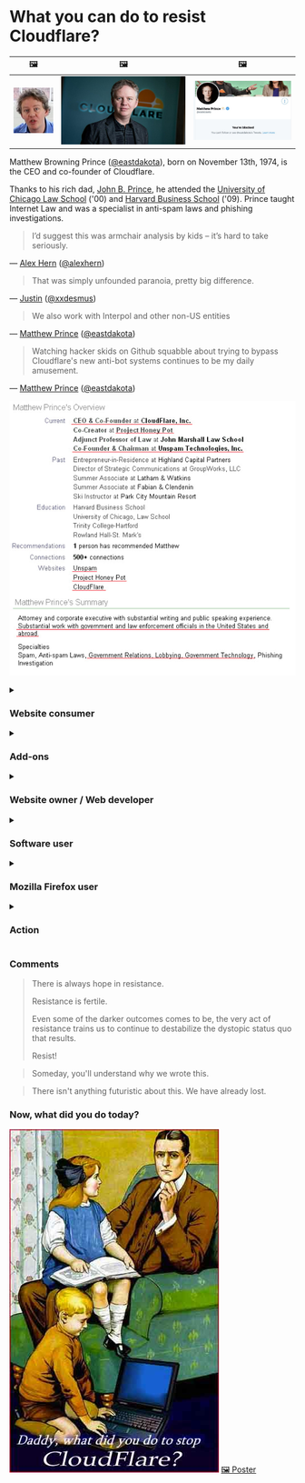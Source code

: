 # What you can do to resist Cloudflare?

| 🖼 | 🖼 | 🖼 |
| --- | --- | --- |
| ![](../image/matthew_prince_teen.jpg) | ![](../image/matthew_prince.jpg) | ![](../image/blockedbymatthewprince.jpg) |

Matthew Browning Prince ([@eastdakota](https://twitter.com/eastdakota)), born on November 13th, 1974, is the CEO and co-founder of Cloudflare.

Thanks to his rich dad, [John B. Prince](https://web.archive.org/web/20081002173414/https://www.mufranchisee.com/article/453/), he attended the [University of Chicago Law School](https://en.wikipedia.org/wiki/University_of_Chicago_Law_School) ('00) and [Harvard Business School](https://en.wikipedia.org/wiki/Harvard_Business_School) ('09). Prince taught Internet Law and was a specialist in anti-spam laws and phishing investigations.

> I’d suggest this was armchair analysis by kids – it’s hard to take seriously.

― [Alex Hern](https://www.theguardian.com/technology/2015/nov/19/cloudflare-accused-by-anonymous-helping-isis) ([@alexhern](https://twitter.com/alexhern))

> That was simply unfounded paranoia, pretty big difference.

― [Justin](https://web.archive.org/web/20200619211926/https://twitter.com/xxdesmus/status/992757936123359233) ([@xxdesmus](https://twitter.com/xxdesmus))

> We also work with Interpol and other non-US entities

― [Matthew Prince](https://twitter.com/eastdakota/status/1203028504184360960) ([@eastdakota](https://twitter.com/eastdakota))

> Watching hacker skids on Github squabble about trying to bypass Cloudflare's new anti-bot systems continues to be my daily amusement.

― [Matthew Prince](https://twitter.com/eastdakota/status/1273277839102656515) ([@eastdakota](https://twitter.com/eastdakota))

![](../image/whoismp.jpg)

<details>
<summary><h3>Website consumer</h3></summary>

- If the website you like is using Cloudflare, tell them not to use Cloudflare.
  - Whining on social media such as Facebook, Reddit, Twitter or Mastodon makes no difference. [Actions are louder than hashtags.](https://twitter.com/phyzonloop/status/1274132092490862594)
  - Try to contact to the website owner if you want to make yourself useful.

[Cloudflare said](https://github.com/Eloston/ungoogled-chromium/issues/783):

> We recommend that you reach out to the administrators for the specific services or sites that you run into issue with and share your experience.

[If you don't ask for it, website owner never know this problem.](../PEOPLE.md)

![](../image/liberapay.jpg)

[Successful example](https://counterpartytalk.org/t/turn-off-Cloudflare-on-counterparty-co-plz/164/5).

You have a problem? [Raise your voice now.](https://github.com/maraoz/maraoz.github.io/issues/1) Example below.

```
You are just helping corporate censorship and mass surveillance.
http://crimeflare.eu.org
```

```
Your web page is in the privacy-abusing private walled-garden of Cloudflare.
http://crimeflare.eu.org
```

- Take some time to read website's privacy policy.
  - if the website is behind Cloudflare or website is using services connected to Cloudflare.

It must explain what the "Cloudflare" is and ask for permission to share your data with Cloudflare. Failure to do so will result in the breach of trust, and the website in question should be avoided.

[An acceptable privacy policy example is here](https://archive.is/bDlTz) ("Subprocessors" > "Entity Name")

```
I've read your privacy policy and I cannot find the word Cloudflare.
I refuse to share data with you if you continue to feed my data to Cloudflare.
http://crimeflare.eu.org
```

This is an example of privacy policy which does not have the word Cloudflare.
[Liberland Jobs](https://archive.is/daKIr) [privacy policy](https://docsend.com/view/feiwyte):

![](../image/cfwontobey.jpg)

Cloudflare have their own privacy policy.
[Cloudflare loves doxxing people.](https://old.reddit.com/r/GamerGhazi/comments/2s64fe/be_wary_reporting_to_cloudflare/)

Here's a good example for website's signup form.
AFAIK, zero website do this. Will you trust them?

```
By clicking “Sign up for XYZ”, you agree to our terms of service and privacy statement.
You also agree to share your data with Cloudflare and also agrees to Cloudflare's privacy statement.
If Cloudflare leak your information or won't let you to connect to our servers, it's not our fault. [*]

[ Sign up ] [ I disagree ]
```

[*] [PEOPLE.md](../PEOPLE.md)

- Try not to use their service. Remember you are being watched by Cloudflare.

  - ["I'm in your TLS, sniffin' your passworz"](../image/iminurtls.jpg)
- Search for other website. There are alternatives and opportunites on the internet!
- Convince your friends to use Tor on the daily basis.

  - Anonymity should be the standard of the open internet!
  - [Do note that the Tor project dislikes this project.](../HISTORY.md)

</details>

<details>
<summary><h3>Add-ons</h3></summary>

- If your browser is Firefox, Tor Browser or Ungoogled Chromium use one of these add-ons below.
  - If you want to add other new add-on ask about it first.

| Name | Developer | Support | Can Block | Can Notify | Chrome |
| --- | --- | --- | --- | --- | --- |
| [Bloku Cloudflaron MITM-Atakon](../subfiles/addon/bcma.md) | #Addon | [ ? ](http://crimeflare.eu.org/) | **Yes**   | **Yes** | **Yes** |
| [Ĉu ligoj estas vundeblaj al MITM-atako?](../subfiles/addon/ismm.md) | #Addon | [ ? ](http://crimeflare.eu.org/) | No | **Yes** | **Yes** |
| [Ĉu ĉi tiuj ligoj blokos Tor-uzanton?](../subfiles/addon/isat.md) | #Addon | [ ? ](http://crimeflare.eu.org/) | No | **Yes** | **Yes** |
| [Block Cloudflare MITM Attack](https://trac.torproject.org/projects/tor/attachment/ticket/24351/block_cloudflare_mitm_attack-1.0.14.1-an%2Bfx.xpi)<br>[**DELETED BY TOR PROJECT**](../HISTORY.md) | nullius | [ ? ](../tool/block_cloudflare_mitm_fx), [Link](http://crimeflare.eu.org/) | **Yes**   | **Yes** | No |
| [TPRB](http://sw.nnpaefp7pkadbxxkhz2agtbv2a4g5sgo2fbmv3i7czaua354334uqqad.onion/) | Sw | [ ? ](http://sw.nnpaefp7pkadbxxkhz2agtbv2a4g5sgo2fbmv3i7czaua354334uqqad.onion/) | **Yes**   | **Yes** | No |
| [Detect Cloudflare](https://addons.mozilla.org/en-US/firefox/addon/detect-Cloudflare/) | Frank Otto | [ ? ](https://github.com/traktofon/cf-detect) | No | **Yes** | No |
| [True Sight](https://addons.mozilla.org/en-US/firefox/addon/detect-Cloudflare-plus/) | claustromaniac | [ ? ](https://github.com/claustromaniac/detect-Cloudflare-plus) | No | **Yes** | No |
| [Which Cloudflare datacenter am I visiting?](https://addons.mozilla.org/en-US/firefox/addon/cf-pop/) | 依云 | [ ? ](https://github.com/lilydjwg/cf-pop) | No | **Yes** | No |

- "Decentraleyes" can stop connection to "CDNJS (Cloudflare)".

  - It prevents a lot of requests from reaching networks and serves local files to keep sites from breaking.
  - The developer replied: "[very concerning indeed](https://github.com/Synzvato/decentraleyes/issues/236#issuecomment-352049501)", "[widespread usage severely centralizes the web](https://github.com/Synzvato/decentraleyes/issues/251#issuecomment-366752049)"
- [You can also remove or distrust Cloudflare certificate from your Certificate Authority(CA).](https://www.ssl.com/how-to/remove-root-certificate-firefox/)

</details>

<details>
<summary><h3>Website owner / Web developer</h3></summary>

![](../image/word_cloudflarefree.jpg)

- Do not use Cloudflare solution, Period.
  - You can do better than that, right? [Here's how to remove Cloudflare subscriptions, plans, domains, or accounts.](https://support.cloudflare.com/hc/en-us/articles/200167776-Removing-subscriptions-plans-domains-or-accounts)

| 🖼 | 🖼 |
| --- | --- |
| ![](../image/htmlalertcloudflare.jpg) | ![](../image/htmlalertcloudflare2.jpg) |

- Want more customers? You know what to do. Hint is "above line".
  - [Hello, you wrote "We take your privacy seriously" but I got "Error 403 Forbidden Anonymous Proxy Not Allowed".](https://it.slashdot.org/story/19/02/19/0033255/stop-saying-we-take-your-privacy-and-security-seriously) Why are you blocking Tor Or VPN? And why are you blocking temporary emails?

![](../image/anonexist.jpg)

- Using Cloudflare will increase chances of an outage. Visitors can't access to your website if your server is down or Cloudflare is down.
  - [Did you really think Cloudflare never go down?](https://www.ibtimes.com/cloudflare-down-not-working-sites-producing-504-gateway-timeout-errors-2618008) [Another](https://twitter.com/Jedduff/status/1097875615997399040) [sample](https://twitter.com/search?f=tweets&vertical=default&q=Cloudflare%20is%20having%20problems). [Need more](../PEOPLE.md)?

![](../image/cloudflareinternalerror.jpg)

- Using Cloudflare to proxy your "API service", "software update server" or "RSS feed" will harm your customer. A customer called you and said "I can't use your API anymore", and you have no idea what is going on. Cloudflare can silently block your customer. Do you think it is okay?
  - There are many RSS reader client and RSS reader online service. Why are you publishing RSS feed if you're not allowing people to subscribe?

![](../image/rssfeedovercf.jpg)

- Do you need HTTPS certificate? Use "Let's Encrypt" or just buy it from CA Company.
- Do you need DNS server? Can't set up your own server? How about them: [Hurricane Electric Free DNS](https://dns.he.net/), [Dyn.com](https://dyn.com/dns/), [1984 Hosting](https://www.1984hosting.com/), [Afraid.Org (Admin delete your account if you use TOR)](https://freedns.afraid.org/)
  - [DNS Alternatives](../subfiles/alternative/domaindns.md)
- Looking for hosting service? Free only? How about them: [Onion Service](http://vww6ybal4bd7szmgncyruucpgfkqahzddi37ktceo3ah7ngmcopnpyyd.onion/en/security/network-security/tor/onionservices-best-practices), [Free Web Hosting Area](https://freewha.com/), [Autistici/Inventati Web Site Hosting](https://www.autinv5q6en4gpf4.onion/services/website), [Github Pages](https://pages.github.com/), [Surge](https://surge.sh/)
  - [Alternatives to Cloudflare](../subfiles/alternative/cloudflare.md)
- Are you using "Cloudflare-ipfs.com"? [Do you know Cloudflare IPFS is bad?](../PEOPLE.md)
- Install Web Application Firewall such as OWASP and Fail2Ban on your server and configure it properly.
  - Blocking Tor is not a solution. Don't punish everyone just for small bad users.
- Redirect or block "Cloudflare Warp" users from accessing your website. And provide a reason if you can.

> IP list: "[Cloudflare’s current IP ranges](../cloudflare_inc/)"

> A: Just block them

```
server {
...
deny 173.245.48.0/20;
deny 103.21.244.0/22;
deny 103.22.200.0/22;
deny 103.31.4.0/22;
deny 141.101.64.0/18;
deny 108.162.192.0/18;
deny 190.93.240.0/20;
deny 188.114.96.0/20;
deny 197.234.240.0/22;
deny 198.41.128.0/17;
deny 162.158.0.0/15;
deny 104.16.0.0/12;
deny 172.64.0.0/13;
deny 131.0.72.0/22;
deny 2400:cb00::/32;
deny 2606:4700::/32;
deny 2803:f800::/32;
deny 2405:b500::/32;
deny 2405:8100::/32;
deny 2a06:98c0::/29;
deny 2c0f:f248::/32;
...
}
```

> B: Redirect to warning page

```
http {
...
geo $iscf {
default 0;
173.245.48.0/20 1;
103.21.244.0/22 1;
103.22.200.0/22 1;
103.31.4.0/22 1;
141.101.64.0/18 1;
108.162.192.0/18 1;
190.93.240.0/20 1;
188.114.96.0/20 1;
197.234.240.0/22 1;
198.41.128.0/17 1;
162.158.0.0/15 1;
104.16.0.0/12 1;
172.64.0.0/13 1;
131.0.72.0/22 1;
2400:cb00::/32 1;
2606:4700::/32 1;
2803:f800::/32 1;
2405:b500::/32 1;
2405:8100::/32 1;
2a06:98c0::/29 1;
2c0f:f248::/32 1;
}
...
}

server {
...
if ($iscf) {rewrite ^ https://example.com/cfwsorry.php;}
...
}

<?php
header('HTTP/1.1 406 Not Acceptable');
echo <<<CFHTML
Thank you for visiting ourwebsite.com!<br />
We are sorry, but we can't serve you because your connection is being intercepted by Cloudflare.<br />
<a href="http://crimeflare.eu.org">Please read why for more information</a>.<br />
CFHTML;
die();
```

- Set up Tor Onion Service or I2P insite if you believe in freedom and welcome anonymous users.
- Ask for advice from other Clearnet/Tor dual website operators and make anonymous friends!

</details>

<details>
<summary><h3>Software user</h3></summary>

- Discord is using Cloudflare. Alternatives? We recommend [**Briar** (Android)](https://f-droid.org/en/packages/org.briarproject.briar.android/), [Ricochet (PC)](https://ricochet.im/), [Tox + Tor (Android/PC)](https://tox.chat/download.html)

  - Briar includes Tor daemon so you don't have to install Orbot.
  - Qwtch developers, Open Privacy, deleted stop_Cloudflare project from their git service without notice.
- If you use Debian GNU/Linux, or any derivative, subscribe: [bug #831835](https://bugs.debian.org/cgi-bin/bugreport.cgi?bug=831835). And if you can, help verify the patch, and help the maintainer come to the right conclusion on whether it should be accepted.
- Always recommend these browsers.

| Name | Developer | Support | Comment |
| --- | --- | --- | --- |
| [Ungoogled-Chromium](https://ungoogled-software.github.io/ungoogled-chromium-binaries/) | Eloston | [ ? ](https://github.com/Eloston/ungoogled-chromium) | PC (Win, Mac, Linux) _!Tor_ |
| [Bromite](https://www.bromite.org/fdroid) | Bromite | [ ? ](https://github.com/bromite/bromite/issues) | Android _!Tor_ |
| [Tor Browser](https://www.torproject.org/download/) | Tor Project | [ ? ](https://support.torproject.org/) | PC (Win, Mac, Linux) _Tor_ |
| [Tor Browser Android](https://www.torproject.org/download/#android) | Tor Project | [ ? ](https://support.torproject.org/) | Android_Tor_ |
| [Onion Browser](https://itunes.apple.com/us/app/onion-browser/id519296448?mt=8) | Mike Tigas  | [ ? ](https://github.com/OnionBrowser/OnionBrowser/issues) | Apple iOS_Tor_ |
| [GNU/Icecat](https://www.gnu.org/software/gnuzilla/) | GNU | [ ? ](https://www.gnu.org/software/gnuzilla/) | PC (Linux) |
| [IceCatMobile](https://f-droid.org/en/packages/org.gnu.icecat/) | GNU | [ ? ](https://lists.gnu.org/mailman/listinfo/bug-gnuzilla) | Android |
| [Iridium Browser](https://iridiumbrowser.de/about/) | Iridium | [ ? ](https://github.com/iridium-browser/iridium-browser/) | PC (Win, Mac, Linux, OpenBSD) |

Other software's privacy is imperfect. This doesn't mean Tor browser is "perfect".
There is no 100% secure nor 100% private on the internet and technology.

- Don't want to use Tor? You can use any browser with Tor daemon.
  - [Note that the Tor project don't like this.](https://support.torproject.org/tbb/tbb-9/) Use Tor Browser if you are able to do so.
- [How to use Chromium with Tor](../subfiles/chromium_tor.md)

Let's talk about other software's privacy.

- [If you really need to use Firefox, pick "Firefox ESR".](https://www.mozilla.org/en-US/firefox/organizations/)

  - [Firefox - Spyware Watchdog](https://spyware.neocities.org/articles/firefox.html)
  - [Firefox rejects free speech, bans free speech](https://web.archive.org/web/20200423010026/https://reclaimthenet.org/firefox-rejects-free-speech-bans-free-speech-commenting-plugin-dissenter-from-its-extensions-gallery/)
  - ["100+ downvotes. It seems like asking a software company to stick to... software is just too much these days."](https://old.reddit.com/r/firefox/comments/gutdiw/weve_got_work_to_do_the_mozilla_blog/fslbbb6/)
  - [Uh, why is Firefox showing me sponsored links in my URL bar?](https://old.reddit.com/r/firefox/comments/jybx2w/uh_why_is_firefox_showing_me_sponsored_links_in/)
  - [Mozilla - Devil Incarnate](https://digdeeper.neocities.org/ghost/mozilla.html)
- [Remember, Mozilla is using Cloudflare service.](https://www.robtex.com/dns-lookup/www.mozilla.org) [They're also using Cloudflare's DNS service on their product.](https://www.theregister.co.uk/2018/03/21/mozilla_testing_dns_encryption/)
- [Mozilla officially rejected this ticket.](https://bugzilla.mozilla.org/show_bug.cgi?id=1426618)
- [Firefox Focus is a joke.](https://github.com/mozilla-mobile/focus-android/issues/1743) [They promised to turn off telemetry but they changed it.](https://github.com/mozilla-mobile/focus-android/issues/4210)
- [PaleMoon/Basilisk developer loves Cloudflare.](https://github.com/mozilla-mobile/focus-android/issues/1743#issuecomment-345993097)

  - [Pale Moon's Archive Server hacked and spread malware for 18 Months](https://reddit.com/r/privacytoolsIO/comments/cc808y/pale_moons_archive_server_hacked_and_spread/)
  - He also hate Tor users - "[Let it be hostile towards Tor. I think most sites should be hostile towards Tor considering its extremely high abuse factor.](https://github.com/yacy/yacy_search_server/issues/314#issuecomment-565932097)"
- [Waterfox have severe "phones home" problem](https://spyware.neocities.org/articles/waterfox.html)
- [Google Chrome is a spyware.](https://www.gnu.org/proprietary/malware-google.en.html)

  - [Google profiles your activity.](https://spyware.neocities.org/articles/chrome.html)
- [SRWare Iron make too many phones home connection.](https://spyware.neocities.org/articles/iron.html) It also connect to google domains.
- [Brave Browser whitelist Facebook/Twitter trackers.](https://www.bleepingcomputer.com/news/security/facebook-twitter-trackers-whitelisted-by-brave-browser/)

  - [Here's more issues.](https://spyware.neocities.org/articles/brave.html)
  - [binance affiliate ID](https://twitter.com/cryptonator1337/status/1269594587716374528)
- [Microsoft Edge lets Facebook run Flash code behind users' backs.](https://www.zdnet.com/article/microsoft-edge-lets-facebook-run-flash-code-behind-users-backs/)
- [Vivaldi does not respect your privacy.](https://spyware.neocities.org/articles/vivaldi.html)
- [Opera spyware level: Extremely High](https://spyware.neocities.org/articles/opera.html)
- Apple iOS: [You shouldn't be using iOS at all, mainly because it is malware.](https://www.gnu.org/proprietary/malware-apple.html)

Therefore we recommend above table only. Nothing else.

</details>

<details>
<summary><h3>Mozilla Firefox user</h3></summary>

- "Firefox Nightly" will send debug-level information to Mozilla servers without opt-out method.

  - [Mozilla servers are behing Cloudflare](https://www.digwebinterface.com/?hostnames=www.mozilla.org%0D%0Amozilla.Cloudflare-dns.com&type=&ns=resolver&useresolver=8.8.4.4&nameservers=)
- It is possible to prohibit Firefox to connect to Mozilla servers.

  - [Mozilla's policy-templates guide](https://github.com/mozilla/policy-templates/blob/master/README.md)
  - Keep in mind this trick might stop working in later version because Mozilla likes to whitelist themselves.
  - Use firewall and DNS filter to block them completely.

"`/distribution/policies.json`"

```json
"WebsiteFilter": {
"Block": [
"*://*.mozilla.com/*",
"*://*.mozilla.net/*",
"*://*.mozilla.org/*",
"*://webcompat.com/*",
"*://*.firefox.com/*",
"*://*.thunderbird.net/*",
"*://*.cloudflare.com/*"
]
},
```

- ~~Report a bug on mozilla's tracker, telling them not to use Cloudflare.~~ There was a bug report on bugzilla. Many people were posted their concern, however the bug was hidden by the admin in 2018.
- You can disable DoH in Firefox.
  - [Change default DNS provider of firefox](../subfiles/change-firefox-dns.md)

![](../image/firefoxdns.jpg)

- [If you would like to use non-ISP DNS, consider using OpenNIC Tier2 DNS service or any of non-Cloudflare DNS services.](https://wiki.opennic.org/start)
  ![](../image/opennic.jpg)
  - Block Cloudflare with DNS. [Crimeflare DNS](../subfiles/service/publicdns.md)
- You can use Tor as DNS resolver. [If you're not Tor expert, ask question here.](https://tor.stackexchange.com/)

**How?**

1. Download Tor and install it on your computer.
2. Add this line to "torrc" file.
   DNSPort 127.0.0.1:53
3. Restart Tor.
4. Set your computer's DNS server to "127.0.0.1".

</details>

<details>
<summary><h3>Action</h3></summary>

- Tell others around you about the dangers of Cloudflare.
- [Help improve this repository.](http://crimeflare.eu.org)
  - Both the lists, the arguments against it and the details.
- [Document and make very public where things go wrong with Cloudflare (and similar companies), making sure to mention this repository when you do so](http://crimeflare.eu.org) :)
- Get more people using Tor by default, so they can experience the web from the perspective of different parts of the world.
- Start groups, in social media and meatspace, dedicated to liberating the world from Cloudflare.
- Where appropriate, link to these groups on this repository - this can be a place for coordinating working together as groups.
- [Start a coop that can provide a meaningful non corporate alternative to Cloudflare.](../subfiles/alternative/cloudflare.md)
- Let us know of any alternatives to help at least provide multiple layered defence against Cloudflare.
- If you are a Cloudflare customer, set your privacy settings and wait for them to violate them.
  - [Then bring them under anti-spam/privacy violation charges.](https://twitter.com/thexpaw/status/1108424723233419264)
- If you are in the United States of America and the website in question is a bank or an accountant, try to bring legal pressure under the Gramm–Leach–Bliley Act, or the Americans with Disabilities Act and report back to us how far you get.
- If the website is a government site, try to bring legal pressure under the 1st Amendment of the US Constitution.
- If you are EU citizen, contact the website to send your personal information under the General Data Protection Regulation. If they refuse to give you your information, that's a violation of the law.
- For companies that claim to offer service on their website try reporting them as "false advertising" to consumer protection organizations and BBB. Cloudflare websites are served by Cloudflare servers.
- [The ITU suggest in the US context that Cloudflare is starting to get big enough that antitrust law might be brought down upon them.](https://www.itu.int/en/ITU-T/Workshops-and-Seminars/20181218/Documents/Geoff_Huston_Presentation.pdf)
- It's conceivable that the GNU GPL version 4 could include a provision against storing source code behind such a service, requiring for all GPLv4 and later programs that at least the source code is accessible via a medium that does not discriminate against Tor users.
- [Se vi uzas Mastodon bonvolu sekvi la konton Mitigator](../subfiles/service/altlink.md).

</details>

### Comments

> There is always hope in resistance.
>
> Resistance is fertile.
>
> Even some of the darker outcomes comes to be, the very act of resistance trains us to continue to destabilize the dystopic status quo that results.
>
> Resist!

> Someday, you'll understand why we wrote this.

> There isn't anything futuristic about this. We have already lost.

### Now, what did you do today?

![](../image/stopcf.jpg) [🖼 Poster](../image/poster/README.md)
